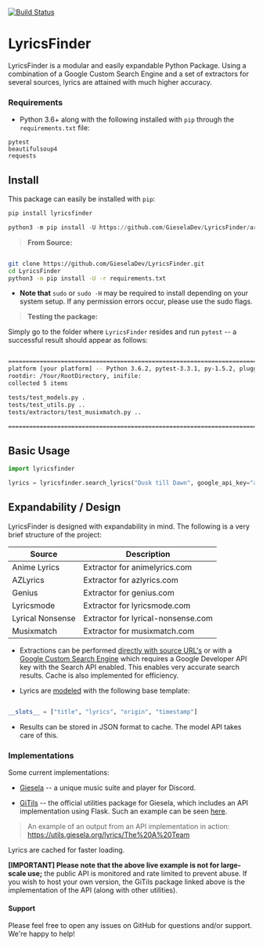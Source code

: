 [![Build Status](https://travis-ci.org/GieselaDev/LyricsFinder.svg?branch=master)](https://travis-ci.org/GieselaDev/LyricsFinder)

# LyricsFinder

LyricsFinder is a modular and easily expandable Python Package. Using a combination of a Google Custom Search Engine and a set of extractors for several sources, lyrics are attained with much higher accuracy.

### Requirements

- Python 3.6+ along with the following installed with `pip` through the `requirements.txt` file:

```
pytest
beautifulsoup4
requests
```


## Install

This package can easily be installed with `pip`:

```python
pip install lyricsfinder
```

```python
python3 -m pip install -U https://github.com/GieselaDev/LyricsFinder/archive/master.zip
```

> **From Source:**

```bash

git clone https://github.com/GieselaDev/LyricsFinder.git
cd LyricsFinder
python3 -m pip install -U -r requirements.txt

```
- **Note that** `sudo` or `sudo -H` may be required to install depending on your system setup. If any permission errors occur, please use the sudo flags.

> **Testing the package:**

Simply go to the folder where `LyricsFinder`  resides and run `pytest`  -- a successful result should appear as follows:

```bash

=========================================================================================================== test session starts ============================================================================================================
platform [your platform] -- Python 3.6.2, pytest-3.3.1, py-1.5.2, pluggy-0.6.0
rootdir: /Your/RootDirectory, inifile:
collected 5 items

tests/test_models.py .                                                                                                                                                                                                                [ 20%]
tests/test_utils.py ..                                                                                                                                                                                                                [ 60%]
tests/extractors/test_musixmatch.py ..                                                                                                                                                                                                [100%]

========================================================================================================= 5 passed in 0.73 seconds ==========================================================================================================
```





## Basic Usage
```python
import lyricsfinder

lyrics = lyricsfinder.search_lyrics("Dusk till Dawn", google_api_key="api key")
```

## Expandability / Design

LyricsFinder is designed with expandability in mind. The following is a very brief structure of the project:

| Source | Description |
| --- | --- |
| Anime Lyrics  | Extractor for animelyrics.com |
| AZLyrics | Extractor for azlyrics.com |
| Genius | Extractor for genius.com |
| Lyricsmode  | Extractor for lyricsmode.com |
| Lyrical Nonsense | Extractor for lyrical-nonsense.com |
| Musixmatch | Extractor for musixmatch.com |

- Extractions can be performed [directly with source URL's](https://github.com/GieselaDev/LyricsFinder/blob/master/lyricsfinder/lyrics.py#L27) or with a [Google Custom Search Engine](https://github.com/GieselaDev/LyricsFinder/blob/master/lyricsfinder/lyrics.py#L53) which requires a Google Developer API key with the Search API enabled. This enables very accurate search results. Cache is also implemented for efficiency.

- Lyrics are [modeled](https://github.com/GieselaDev/LyricsFinder/blob/master/lyricsfinder/models/lyrics.py#L40) with the following base template:

```python

__slots__ = ["title", "lyrics", "origin", "timestamp"]

```
- Results can be stored in JSON format to cache. The model API takes care of this.

### Implementations

Some current implementations:

- [Giesela](https://github.com/GieselaDev/Giesela) -- a unique music suite and player for Discord.

- [GiTils](https://github.com/GieselaDev/GiTils) -- the official utilities package for Giesela, which includes an API implementation using Flask. Such an example can be seen [here](https://github.com/GieselaDev/GiTils/blob/master/GiTils/blueprints/lyrics.py).


>  An example of an output from an API implementation in action: https://utils.giesela.org/lyrics/The%20A%20Team

Lyrics are cached for faster loading. 

**[IMPORTANT] Please note that the above live example is not for large-scale use;** the public API is monitored and rate limited to prevent abuse. If you wish to host your own version, the GiTils package linked above is the implementation of the API (along with other utilities).

#### Support

Please feel free to open any issues on GitHub for questions and/or support. We're happy to help!






